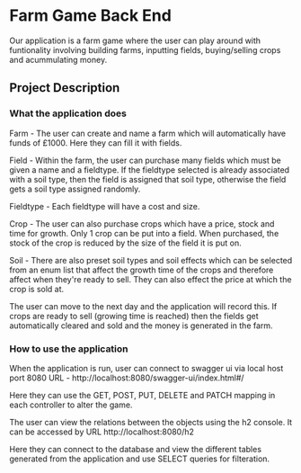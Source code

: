 # Farm Game Back End


Our application is a farm game where the user can play around with funtionality involving building farms, inputting fields, buying/selling crops and acummulating money.


## Project Description
### What the application does
Farm - The user can create and name a farm which will automatically have funds of £1000. Here they can fill it with fields.
<br/>

Field - Within the farm, the user can purchase many fields which must be given a name and a fieldtype. If the fieldtype selected is already associated with a soil type, then the field is assigned that soil type, otherwise the field gets a soil type assigned randomly.
<br/>

Fieldtype - Each fieldtype will have a cost and size.
<br/>

Crop - The user can also purchase crops which have a price, stock and time for growth. Only 1 crop can be put into a field. When purchased, the stock of the crop is reduced by the size of the field it is put on.
<br/>

Soil - There are also preset soil types and soil effects which can be selected from an enum list that affect the growth time of the crops and therefore affect when they're ready to sell. They can also effect the price at which the crop is sold at.
<br/>

The user can move to the next day and the application will record this. If crops are ready to sell (growing time is reached) then the fields get automatically cleared and sold and the money is generated in the farm.



### How to use the application
When the application is run, user can connect to swagger ui via local host port 8080 URL - http://localhost:8080/swagger-ui/index.html#/
<br/>

Here they can use the GET, POST, PUT, DELETE and PATCH mapping in each controller to alter the game.
<br/>

The user can view the relations between the objects using the h2 console. It can be accessed by URL http://localhost:8080/h2
<br/>

Here they can connect to the database and view the different tables generated from the application and use SELECT queries for filteration.
